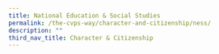 ```yaml
---
title: National Education & Social Studies
permalink: /the-cvps-way/character-and-citizenship/ness/
description: ""
third_nav_title: Character & Citizenship
---
```

